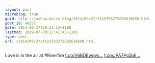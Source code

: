 ```yaml
---
layout: post
microblog: true
guid: http://joshua.micro.blog/2014/09/27/t515793272682610688.html
post_id: 40357
date: 2014-09-27T20:21:13+1100
lastmod: 2019-07-30T17:41:45+1100
type: post
url: /2014/09/27/t515793272682610688.html
---
```

Love is in the air at #Riverfire [t.co/V6BDEwqvs...](http://t.co/V6BDEwqvsJ) [t.co/JPA7Pg5bE...](http://t.co/JPA7Pg5bEZ)
